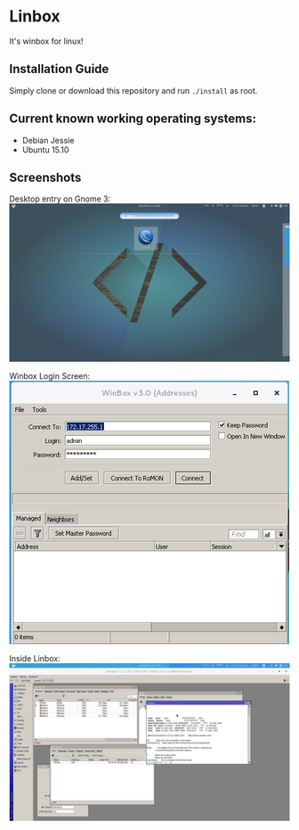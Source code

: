 # Linbox
It's winbox for linux!

## Installation Guide
Simply clone or download this repository and run `./install` as root.

## Current known working operating systems:
- Debian Jessie
- Ubuntu 15.10

## Screenshots
Desktop entry on Gnome 3:
![Desktop Entry Gnome 3](/img/DesktopEntryGnome3.png?raw=true "Desktop Entry Gnome 3")

Winbox Login Screen:  
![Winbox Login Screen](/img/WinboxLogin.png?raw=true "Winbox Login Screen")

Inside Linbox:  
![Inside Linbox](/img/InsideLinbox.png?raw=true "Inside Linbox")

